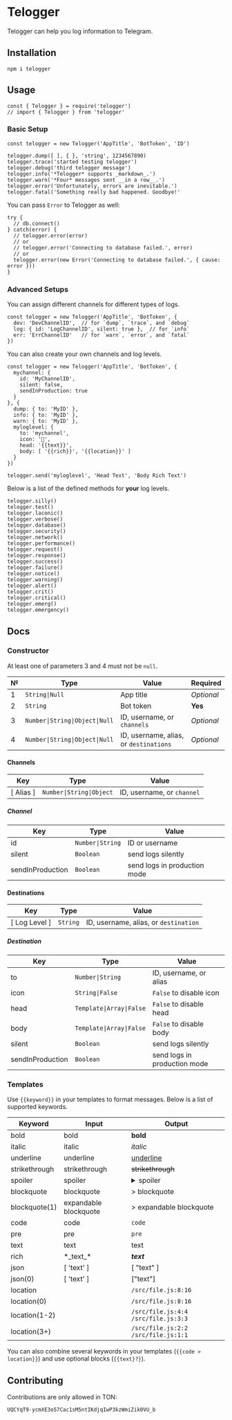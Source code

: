 # Telogger
Telogger can help you log information to Telegram.

## Installation
```
npm i telogger
```

## Usage
```
const { Telogger } = require('telogger')
// import { Telogger } from 'telogger'
```

### Basic Setup
```
const telogger = new Telogger('AppTitle', 'BotToken', 'ID')

telogger.dump([ ], { }, 'string', 1234567890)
telogger.trace('started testing telogger')
telogger.debug('third telogger message')
telogger.info('*Telogger* supports _markdown_.')
telogger.warn('*Four* messages sent __in a row__.')
telogger.error('Unfortunately, errors are inevitable.')
telogger.fatal('Something really bad happened. Goodbye!'
```
You can pass `Error` to Telogger as well:
```
try {
  // db.connect()
} catch(error) {
  // telogger.error(error)
  // or
  // telogger.error('Connecting to database failed.', error)
  // or
  telogger.error(new Error('Connecting to database failed.', { cause: error }))
}
```

### Advanced Setups
You can assign different channels for different types of logs.
```
const telogger = new Telogger('AppTitle', 'BotToken', {
  dev: 'DevChannelID',  // for `dump`, `trace`, and `debug`
  log: { id: 'LogChannelID', silent: true },  // for `info`
  err: 'ErrChannelID'   // for `warn`, `error`, and `fatal`
})
```
You can also create your own channels and log levels.
```
const telogger = new Telogger('AppTitle', 'BotToken', {
  mychannel: {
    id: 'MyChannelID',
    silent: false,
    sendInProduction: true
  }
}, {
  dump: { to: 'MyID' },
  info: { to: 'MyID' },
  warn: { to: 'MyID' },
  myloglevel: {
    to: 'mychannel',
    icon: '🍑',
    head: '{{text}}',
    body: [ '{{rich}}', '{{location}}' ]
  }
})

telogger.send('myloglevel', 'Head Text', 'Body Rich Text')
```
Below is a list of the defined methods for **your** log levels.
```
telogger.silly()
telogger.test()
telogger.laconic()
telogger.verbose()
telogger.database()
telogger.security()
telogger.network()
telogger.performance()
telogger.request()
telogger.response()
telogger.success()
telogger.failure()
telogger.notice()
telogger.warning()
telogger.alert()
telogger.crit()
telogger.critical()
telogger.emerg()
telogger.emergency()
```

## Docs

### Constructor
At least one of parameters 3 and 4 must not be `null`.

| № | Type | Value | Required |
| --- | --- | --- | --- |
| 1 | `String\|Null` | App title | *Optional* |
| 2 | `String` | Bot token | **Yes** |
| 3 | `Number\|String\|Object\|Null` | ID, username, or `channels` | *Optional* |
| 4 | `Number\|String\|Object\|Null` | ID, username, alias, or `destinations` | *Optional* |

#### Channels
| Key | Type | Value |
| --- | --- | --- |
| [ Alias ] | `Number\|String\|Object` | ID, username, or `channel` |

##### Channel
| Key | Type | Value |
| --- | --- | --- |
| id | `Number\|String` | ID or username |
| silent | `Boolean` | send logs silently |
| sendInProduction | `Boolean` | send logs in production mode |

#### Destinations
| Key | Type | Value |
| --- | --- | --- |
| [ Log Level ] | `String` | ID, username, alias, or `destination` |

##### Destination
| Key | Type | Value |
| --- | --- | --- |
| to | `Number\|String` | ID, username, or alias |
| icon | `String\|False` | `False` to disable icon |
| head | `Template\|Array\|False` | `False` to disable head |
| body | `Template\|Array\|False` | `False` to disable body |
| silent | `Boolean` | send logs silently |
| sendInProduction | `Boolean` | send logs in production mode |

### Templates
Use `{{keyword}}` in your templates to format messages. Below is a list of supported keywords.

| Keyword | Input | Output |
| --- | --- | --- |
| bold | bold | **bold** |
| italic | italic | *italic* |
| underline | underline | <ins>underline</ins> |
| strikethrough | strikethrough | ~~strikethrough~~ |
| spoiler | spoiler | <details><summary>spoiler</summary>spoiler</details> |
| blockquote | blockquote | > blockquote |
| blockquote(1) | expandable blockquote | > expandable blockquote |
| code | code | `code` |
| pre | pre | ```pre``` |
| text | text | text |
| rich | \*\_text\_\* | **_text_** |
| json | [ 'text' ] | [ "text" ] |
| json(0) | [ 'text' ] | ["text"] |
| location |  | ```/src/file.js:8:16``` |
| location(0) |  | ```/src/file.js:8:16``` |
| location(1-2) |  | ```/src/file.js:4:4 /src/file.js:3:3``` |
| location(3+) |  | ```/src/file.js:2:2 /src/file.js:1:1``` |

You can also combine several keywords in your templates (`{{code > location}}`) and use optional blocks (`{{text}?}`).

## Contributing
Contributions are only allowed in TON:
```
UQCYqT9-ycmXE3o57Cac1sM5ntIKdjqIwP3kzWmiZik0VU_b
```
